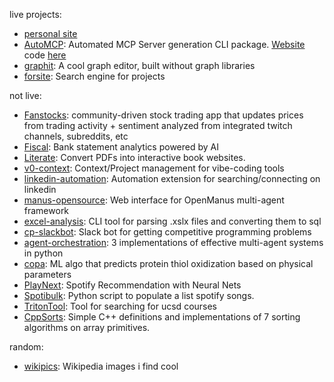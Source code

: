 live projects:
- [personal site](https://github.com/alexhamidi/alexhamidi.github.io)
- [AutoMCP](https://github.com/automcp-app/automcp): Automated MCP Server generation CLI package. [Website](https://automcp.app/) code [here](https://github.com/automcp-app/automcp-frontend)
- [graphit](https://github.com/alexhamidi/graphit): A cool graph editor, built without graph libraries
- [forsite](https://tryforsite.com/): Search engine for projects

not live:
- [Fanstocks](https://github.com/alexhamidi/fanstocks): community-driven stock trading app that updates prices from trading activity + sentiment analyzed from integrated twitch channels, subreddits, etc
- [Fiscal](https://github.com/alexhamidi/fiscal): Bank statement analytics powered by AI
- [Literate](https://github.com/alexhamidi/literate): Convert PDFs into interactive book websites.
- [v0-context](https://github.com/alexhamidi/v0context): Context/Project management for vibe-coding tools
- [linkedin-automation](https://github.com/alexhamidi/linkedin-automation): Automation extension for searching/connecting on linkedin
- [manus-opensource](https://github.com/alexhamidi/manus-opensource): Web interface for OpenManus multi-agent framework
- [excel-analysis](https://github.com/alexhamidi/excel-analysis): CLI tool for parsing .xslx files and converting them to sql
- [cp-slackbot](https://github.com/alexhamidi/cp-slackbot): Slack bot for getting competitive programming problems
- [agent-orchestration](https://github.com/alexhamidi/agent-orchestration): 3 implementations of effective multi-agent systems in python
- [copa](https://github.com/alexhamidi/copa): ML algo that predicts protein thiol oxidization based on physical parameters
- [PlayNext](https://github.com/alexhamidi/PlayNext): Spotify Recommendation with Neural Nets
- [Spotibulk](https://github.com/alexhamidi/Spotibulk): Python script to populate a list spotify songs.
- [TritonTool](https://github.com/alexhamidi/TritonTool): Tool for searching for ucsd courses
- [CppSorts](https://github.com/alexhamidi/CppSorts): Simple C++ definitions and implementations of 7 sorting algorithms on array primitives.
  
random:
- [wikipics](https://github.com/alexhamidi/WikiPics): Wikipedia images i find cool
